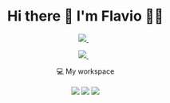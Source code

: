 <h1 align='center'>
  Hi there 👋 I'm Flavio 👨‍💻
</h1>

<p align='center'>
  <a href="https://www.linkedin.com/in/flavioapereira/">
    <img src="https://img.shields.io/badge/linkedin-%230077B5.svg?&style=for-the-badge&logo=linkedin&logoColor=white" />
  </a>&nbsp;&nbsp;
</p> 



<p align='center'>
  <a href="https://www.linkedin.com/in/flavioapereira/">
    <img src="https://img.shields.io/badge/email-flavioapereira%40yahoo.com.br-blue" />
  </a>&nbsp;&nbsp;
</p> 


<p align='center'>
  💻 My workspace<br/><br/>
  <img src="https://img.shields.io/badge/windows-%230078D6.svg?&style=for-the-badge&logo=windows&logoColor=white" />
  <img src="https://img.shields.io/badge/intel-core%20i5%2010th-%230071C5.svg?&style=for-the-badge&logo=intel&logoColor=white" />
  <img src="https://img.shields.io/badge/RAM-4GB-%230071C5.svg?&style=for-the-badge&logoColor=white" />
 
</p>
  











<!--
**flavioalessandropereira/flavioalessandropereira** is a ✨ _special_ ✨ repository because its `README.md` (this file) appears on your GitHub profile.

Here are some ideas to get you started:

- 🔭 I’m currently working on ...
- 🌱 I’m currently learning ...
- 👯 I’m looking to collaborate on ...
- 🤔 I’m looking for help with ...
- 💬 Ask me about ...
- 📫 How to reach me: ...
- 😄 Pronouns: ...
- ⚡ Fun fact: ...
-->
<!--stackedit_data:
eyJoaXN0b3J5IjpbNTQ2NzQwNSw0NzQ3MTE5MzAsLTEwMTcyMz
IxODQsLTIxNDA4ODQxNSwtODAwNDEyMjg1LC05ODI2MjEwNzgs
MTI1MDI4OTc1MSwxNjczMTk0MDI1LC0xNDY1NjU5NDYsMzU3Nj
c4MDMwLDE3ODYwMTA3MTIsNDY4NjU4ODEsNDY4NjU4ODEsLTE5
NDQyNzU3NiwxOTY4MTUyNjU1LC03MDgyMTIyMCwxMTk0NzgwNj
cxLC0xNTYxMTkwNTc3LC0xNjM2MjczNzUxLC0xMTcyMTI1NTA1
XX0=
-->